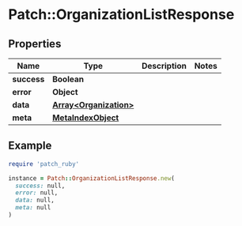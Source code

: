 # Patch::OrganizationListResponse

## Properties

| Name | Type | Description | Notes |
| ---- | ---- | ----------- | ----- |
| **success** | **Boolean** |  |  |
| **error** | **Object** |  |  |
| **data** | [**Array&lt;Organization&gt;**](Organization.md) |  |  |
| **meta** | [**MetaIndexObject**](MetaIndexObject.md) |  |  |

## Example

```ruby
require 'patch_ruby'

instance = Patch::OrganizationListResponse.new(
  success: null,
  error: null,
  data: null,
  meta: null
)
```


